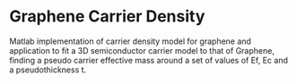 # Graphene Carrier Density
 Matlab implementation of carrier density model for graphene and application to fit a 3D semiconductor carrier model to that of Graphene, finding a pseudo carrier effective mass around a set of values of Ef, Ec and a pseudothickness t.
